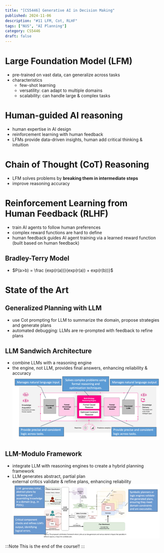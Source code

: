 ```yaml
---
title: "[CS5446] Generative AI in Decision Making"
published: 2024-11-06
description: "#11 LFM, Cot, RLHF"
tags: ["NUS", "AI Planning"]
category: CS5446
draft: false
---
```


# Large Foundation Model (LFM)
- pre-trained on vast data, can generalize across tasks
- characteristics
    - few-shot learning
    - versatility: can adapt to multiple domains
    - scalability: can handle large & complex tasks

# Human-guided AI reasoning
- human expertise in AI design
- reinforcement learning with human feedback
- LFMs provide data-driven insights, human add critical thinking & intuition

# Chain of Thought (CoT) Reasoning
- LFM solves problems by **breaking them in intermediate steps**
- improve reasoning accuracy

# Reinforcement Learning from Human Feedback (RLHF)
- train AI agents to follow human preferences
- complex reward functions are hard to define
- human feedback guides AI agent training via a learned reward function (built based on human feedback)

## Bradley-Terry Model
- $P(a>b) = \frac {exp(r(a))}{exp(r(a)) + exp(r(b))}$

# State of the Art
## Generalized Planning with LLM
- use Cot prompting for LLM to summarize the domain, propose strategies and generate plans
- automated debugging: LLMs are re-prompted with feedback to refine plans

## LLM Sandwich Architecture
- combine LLMs with a reasoning engine
- the engine, not LLM, provides final answers, enhancing reliability & accuracy
![alt text](image.png)
## LLM-Modulo Framework
- integrate LLM with reasoning engines to create a hybrid planning framework
- LLM generates abstract, partial plan  
external critics validate & refine plans, enhancing reliability
![alt text](image-1.png)

:::Note
This is the end of the course!!
:::